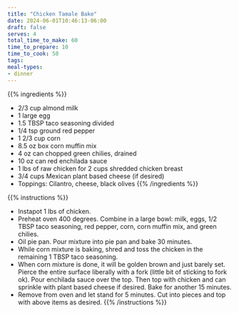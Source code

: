 ```yaml
---
title: "Chicken Tamale Bake"
date: 2024-06-01T10:46:13-06:00
draft: false
serves: 4
total_time_to_make: 60
time_to_prepare: 10
time_to_cook: 50
tags:
meal-types:
- dinner
---
```


{{% ingredients %}}
- 2/3 cup almond milk
- 1 large egg
- 1.5 TBSP taco seasoning divided
- 1/4 tsp ground red pepper
- 1 2/3 cup corn
- 8.5 oz box corn muffin mix
- 4 oz can chopped green chilies, drained
- 10 oz can red enchilada sauce
- 1 lbs of raw chicken for 2 cups shredded chicken breast
- 3/4 cups Mexican plant based cheese (if desired)
- Toppings: Cilantro, cheese, black olives
{{% /ingredients %}}

{{% instructions %}}
- Instapot 1 lbs of chicken.
- Preheat oven 400 degrees. Combine in a large bowl: milk, eggs, 1/2 TBSP taco seasoning, red pepper, corn, corn muffin mix, and green chilies.
- Oil pie pan. Pour mixture into pie pan and bake 30 minutes.
-  While corn mixture is baking, shred and toss the chicken in the remaining 1 TBSP taco seasoning.
- When corn mixture is done, it will be golden brown and just barely set. Pierce the entire surface liberally with a fork (little bit of sticking to fork ok). Pour enchilada sauce over the top. Then top with chicken and can sprinkle with plant based cheese if desired. Bake for another 15 minutes.
- Remove from oven and let stand for 5 minutes. Cut into pieces and top with above items as desired.
{{% /instructions %}}
